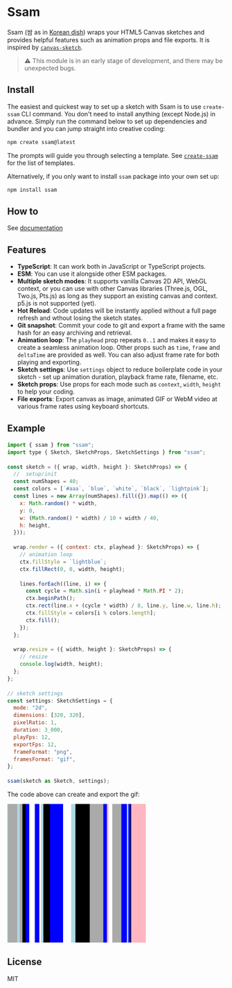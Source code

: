 # Ssam

Ssam (쌈 as in [Korean dish](https://en.wikipedia.org/wiki/Ssam)) wraps your HTML5 Canvas sketches and provides helpful features such as animation props and file exports. It is inspired by [`canvas-sketch`](https://github.com/mattdesl/canvas-sketch/).

> ⚠️ This module is in an early stage of development, and there may be unexpected bugs.

## Install

The easiest and quickest way to set up a sketch with Ssam is to use `create-ssam` CLI command. You don't need to install anything (except Node.js) in advance. Simply run the command below to set up dependencies and bundler and you can jump straight into creative coding:

```sh
npm create ssam@latest
```

The prompts will guide you through selecting a template. See [`create-ssam`](https://github.com/cdaein/create-ssam) for the list of templates.

Alternatively, if you only want to install `ssam` package into your own set up:

```sh
npm install ssam
```

## How to

See [documentation](https://github.com/cdaein/ssam/wiki)

## Features

- **TypeScript**: It can work both in JavaScript or TypeScript projects.
- **ESM**: You can use it alongside other ESM packages.
- **Multiple sketch modes**: It supports vanilla Canvas 2D API, WebGL context, or you can use with other Canvas libraries (Three.js, OGL, Two.js, Pts.js) as long as they support an existing canvas and context. p5.js is not supported (yet).
- **Hot Reload**: Code updates will be instantly applied without a full page refresh and wthout losing the sketch states.
- **Git snapshot**: Commit your code to git and export a frame with the same hash for an easy archiving and retrieval.
- **Animation loop**: The `playhead` prop repeats `0..1` and makes it easy to create a seamless animation loop. Other props such as `time`, `frame` and `deltaTime` are provided as well. You can also adjust frame rate for both playing and exporting.
- **Sketch settings**: Use `settings` object to reduce boilerplate code in your sketch - set up animation duration, playback frame rate, filename, etc.
- **Sketch props**: Use props for each mode such as `context`, `width`, `height` to help your coding.
- **File exports**: Export canvas as image, animated GIF or WebM video at various frame rates using keyboard shortcuts.

## Example

```js
import { ssam } from "ssam";
import type { Sketch, SketchProps, SketchSettings } from "ssam";

const sketch = ({ wrap, width, height }: SketchProps) => {
  //  setup/init
  const numShapes = 40;
  const colors = [`#aaa`, `blue`, `white`, `black`, `lightpink`];
  const lines = new Array(numShapes).fill({}).map(() => ({
    x: Math.random() * width,
    y: 0,
    w: (Math.random() * width) / 10 + width / 40,
    h: height,
  }));

  wrap.render = ({ context: ctx, playhead }: SketchProps) => {
    // animation loop
    ctx.fillStyle = `lightblue`;
    ctx.fillRect(0, 0, width, height);

    lines.forEach((line, i) => {
      const cycle = Math.sin(i + playhead * Math.PI * 2);
      ctx.beginPath();
      ctx.rect(line.x + (cycle * width) / 8, line.y, line.w, line.h);
      ctx.fillStyle = colors[i % colors.length];
      ctx.fill();
    });
  };

  wrap.resize = ({ width, height }: SketchProps) => {
    // resize
    console.log(width, height);
  };
};

// sketch settings
const settings: SketchSettings = {
  mode: "2d",
  dimensions: [320, 320],
  pixelRatio: 1,
  duration: 3_000,
  playFps: 12,
  exportFps: 12,
  frameFormat: "png",
  framesFormat: "gif",
};

ssam(sketch as Sketch, settings);
```

The code above can create and export the gif:

![example gif animation](./docs/example.gif)

## License

MIT
